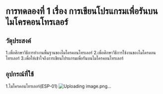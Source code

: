 # การทดลองที่ 1 เรื่อง การเขียนโปรแกรมเพื่อรันบนไมโครคอนโทรเลอร์

## วัตุประสงค์
1.เพื่อศึกษาวิธีการทำงานพื้นฐานของไมโครคอนโทรเลอร์
2.เพื่อศึกษาวิธีการใช้งานของไมโครคอนโทรเลอร์
3.เพื่อให้เข้าใจถึงการเขียนโปรแกรมเพื่อรันบนไมโครคอนโทรเลอร์

## อุปกรณ์ที่ใช้
1.ไมโครคอนโทรเลอร์(ESP-01)
![Uploading image.png…]()

